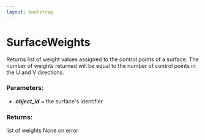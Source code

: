 ```yaml
---
layout: bootstrap
---
```


# SurfaceWeights

Returns list of weight values assigned to the control points of a surface.
        The number of weights returned will be equal to the number of control points
        in the U and V directions.
        

### Parameters:

- ***object_id*** = the surface's identifier
        

### Returns:


list of weights
None on error
        
